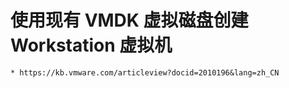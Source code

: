 # 使用现有 VMDK 虚拟磁盘创建 Workstation 虚拟机
    * https://kb.vmware.com/articleview?docid=2010196&lang=zh_CN
